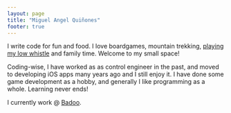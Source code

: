 ```yaml
---
layout: page
title: "Miguel Angel Quiñones"
footer: true
---
```

I write code for fun and food. I love boardgames, mountain trekking, [playing my low whistle](http://youtu.be/G22EneELiuE) and family time. Welcome to my small space!

Coding-wise, I have worked as as control engineer in the past, and moved to developing iOS apps many years ago and I still enjoy it. I have done some game development as a hobby, and generally I like programming as a whole. Learning never ends!

I currently work @ [Badoo](http://badoo.com/).
